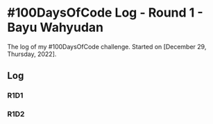 # #100DaysOfCode Log - Round 1 - Bayu Wahyudan

The log of my #100DaysOfCode challenge. Started on [December 29, Thursday, 2022].

## Log

### R1D1 


### R1D2
